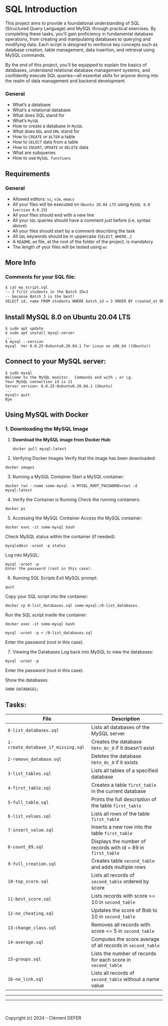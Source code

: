 # SQL Introduction

This project aims to provide a foundational understanding of SQL (Structured Query Language) and MySQL through practical exercises. By completing these tasks, you'll gain proficiency in fundamental database operations, from creating and manipulating databases to querying and modifying data. Each script is designed to reinforce key concepts such as database creation, table management, data insertion, and retrieval using MySQL commands.

By the end of this project, you'll be equipped to explain the basics of databases, understand relational database management systems, and confidently execute SQL queries—all essential skills for anyone diving into the realm of data management and backend development.

### General
- What’s a database
- What’s a relational database
- What does SQL stand for
- What’s `MySQL`
- How to create a database in `MySQL`
- What does `DDL` and `DML` stand for
- How to `CREATE` or `ALTER` a table
- How to `SELECT` data from a table
- How to `INSERT`, `UPDATE` or `DELETE` data
- What are subqueries
- How to use `MySQL functions`

## Requirements
### General
- Allowed editors: `vi`, `vim`, `emacs`
- All your files will be executed on `Ubuntu 20.04 LTS` using `MySQL 8.0` (`version 8.0.25`)
- All your files should end with a new line
- All your `SQL` queries should have a comment just before (i.e. syntax above)
- All your files should start by a comment describing the task
- All `SQL` keywords should be in uppercase (`SELECT`, `WHERE`…)
- A `README.md` file, at the root of the folder of the project, is mandatory
- The length of your files will be tested using `wc`

## More Info
### Comments for your SQL file:
```bash
$ cat my_script.sql
-- 3 first students in the Batch ID=3
-- because Batch 3 is the best!
SELECT id, name FROM students WHERE batch_id = 3 ORDER BY created_at DESC LIMIT 3;
```

## Install MySQL 8.0 on Ubuntu 20.04 LTS

```
$ sudo apt update
$ sudo apt install mysql-server
...
$ mysql --version
mysql  Ver 8.0.25-0ubuntu0.20.04.1 for Linux on x86_64 ((Ubuntu))
```

## Connect to your MySQL server:

```
$ sudo mysql
Welcome to the MySQL monitor.  Commands end with ; or \g.
Your MySQL connection id is 11
Server version: 8.0.25-0ubuntu0.20.04.1 (Ubuntu)
...
mysql> quit
Bye
```

## Using MySQL with Docker

### 1. Downloading the MySQL Image

1. **Download the MySQL image from Docker Hub**:

   ```
   docker pull mysql:latest
   ```
2. Verifying Docker Images
Verify that the image has been downloaded:

```
docker images
```
3. Running a MySQL Container
Start a MySQL container:

```
docker run --name some-mysql -e MYSQL_ROOT_PASSWORD=root -d mysql:latest
```
4. Verify the Container is Running
Check the running containers:

```
docker ps
```
5. Accessing the MySQL Container
Access the MySQL container:

```
docker exec -it some-mysql bash
```
Check MySQL status within the container (if needed):

```
mysqladmin -uroot -p status
```
Log into MySQL:

```
mysql -uroot -p
Enter the password (root in this case).
```

6. Running SQL Scripts
Exit MySQL prompt:

```
quit
```
Copy your SQL script into the container:

```
docker cp 0-list_databases.sql some-mysql:/0-list_databases.
```
Run the SQL script inside the container:

```
docker exec -it some-mysql bash
```
```
mysql -uroot -p < /0-list_databases.sql
```
Enter the password (root in this case).

7. Viewing the Databases
Log back into MySQL to view the databases:

```
mysql -uroot -p
```
Enter the password (root in this case).

Show the databases:

```
SHOW DATABASES;
```

## Tasks:

| File                   | Description                                          |
|------------------------|------------------------------------------------------|
| `0-list_databases.sql` | Lists all databases of the MySQL server              |
| `1-create_database_if_missing.sql` | Creates the database `hbtn_0c_0` if it doesn't exist |
| `2-remove_database.sql` | Deletes the database `hbtn_0c_0` if it exists       |
| `3-list_tables.sql`    | Lists all tables of a specified database             |
| `4-first_table.sql`    | Creates a table `first_table` in the current database |
| `5-full_table.sql`     | Prints the full description of the table `first_table` |
| `6-list_values.sql`    | Lists all rows of the table `first_table`            |
| `7-insert_value.sql`   | Inserts a new row into the table `first_table`       |
| `8-count_89.sql`       | Displays the number of records with id = 89 in `first_table` |
| `9-full_creation.sql`  | Creates table `second_table` and adds multiple rows  |
| `10-top_score.sql`     | Lists all records of `second_table` ordered by score |
| `11-best_score.sql`    | Lists records with score >= 10 in `second_table`     |
| `12-no_cheating.sql`   | Updates the score of Bob to 10 in `second_table`     |
| `13-change_class.sql`  | Removes all records with score <= 5 in `second_table`|
| `14-average.sql`       | Computes the score average of all records in `second_table` |
| `15-groups.sql`        | Lists the number of records for each score in `second_table` |
| `16-no_link.sql`       | Lists all records of `second_table` without a name value |

_________________________
_________________________
<br><br>
Copyright (c) 2024 - Clément DEFER
